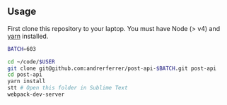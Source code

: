 ## Usage

First clone this repository to your laptop. You must have Node (> v4) and [yarn](https://yarnpkg.com/lang/en/docs/install/) installed.

```bash
BATCH=603

cd ~/code/$USER
git clone git@github.com:andrerferrer/post-api-$BATCH.git post-api
cd post-api
yarn install
stt # Open this folder in Sublime Text
webpack-dev-server
```
